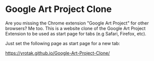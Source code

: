 # Google Art Project Clone

Are you missing the Chrome extension "Google Art Project" for other browsers? Me too.
This is a website clone of the Google Art Project Extension to be used as start page for tabs (e.g Safari, Firefox, etc).

Just set the following page as start page for a new tab:

https://yrotak.github.io/Google-Art-Project-Clone/


